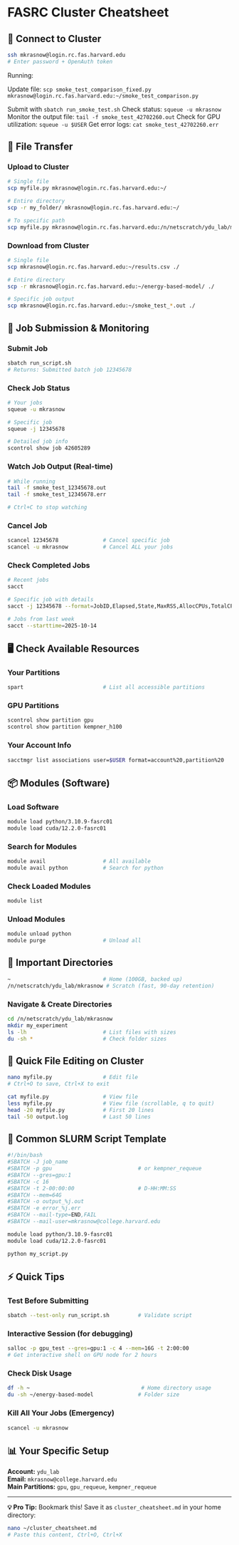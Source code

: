 # FASRC Cluster Cheatsheet

## 🔐 Connect to Cluster
```bash
ssh mkrasnow@login.rc.fas.harvard.edu
# Enter password + OpenAuth token
```

Running:

Update file: `scp smoke_test_comparison_fixed.py mkrasnow@login.rc.fas.harvard.edu:~/smoke_test_comparison.py`

Submit with `sbatch run_smoke_test.sh`
Check status: `squeue -u mkrasnow`
Monitor the output file: `tail -f smoke_test_42702260.out`
Check for GPU utilization: `squeue -u $USER`
Get error logs: `cat smoke_test_42702260.err`

## 📁 File Transfer

### Upload to Cluster
```bash
# Single file
scp myfile.py mkrasnow@login.rc.fas.harvard.edu:~/

# Entire directory
scp -r my_folder/ mkrasnow@login.rc.fas.harvard.edu:~/

# To specific path
scp myfile.py mkrasnow@login.rc.fas.harvard.edu:/n/netscratch/ydu_lab/mkrasnow/
```

### Download from Cluster
```bash
# Single file
scp mkrasnow@login.rc.fas.harvard.edu:~/results.csv ./

# Entire directory
scp -r mkrasnow@login.rc.fas.harvard.edu:~/energy-based-model/ ./

# Specific job output
scp mkrasnow@login.rc.fas.harvard.edu:~/smoke_test_*.out ./
```

## 🚀 Job Submission & Monitoring

### Submit Job
```bash
sbatch run_script.sh
# Returns: Submitted batch job 12345678
```

### Check Job Status
```bash
# Your jobs
squeue -u mkrasnow

# Specific job
squeue -j 12345678

# Detailed job info
scontrol show job 42605289
```

### Watch Job Output (Real-time)
```bash
# While running
tail -f smoke_test_12345678.out
tail -f smoke_test_12345678.err

# Ctrl+C to stop watching
```

### Cancel Job
```bash
scancel 12345678              # Cancel specific job
scancel -u mkrasnow           # Cancel ALL your jobs
```

### Check Completed Jobs
```bash
# Recent jobs
sacct

# Specific job with details
sacct -j 12345678 --format=JobID,Elapsed,State,MaxRSS,AllocCPUs,TotalCPU

# Jobs from last week
sacct --starttime=2025-10-14
```

## 🖥️ Check Available Resources

### Your Partitions
```bash
spart                         # List all accessible partitions
```

### GPU Partitions
```bash
scontrol show partition gpu
scontrol show partition kempner_h100
```

### Your Account Info
```bash
sacctmgr list associations user=$USER format=account%20,partition%20
```

## 📦 Modules (Software)

### Load Software
```bash
module load python/3.10.9-fasrc01
module load cuda/12.2.0-fasrc01
```

### Search for Modules
```bash
module avail                  # All available
module avail python           # Search for python
```

### Check Loaded Modules
```bash
module list
```

### Unload Modules
```bash
module unload python
module purge                  # Unload all
```

## 📂 Important Directories

```bash
~                             # Home (100GB, backed up)
/n/netscratch/ydu_lab/mkrasnow # Scratch (fast, 90-day retention)
```

### Navigate & Create Directories
```bash
cd /n/netscratch/ydu_lab/mkrasnow
mkdir my_experiment
ls -lh                        # List files with sizes
du -sh *                      # Check folder sizes
```

## 📝 Quick File Editing on Cluster

```bash
nano myfile.py                # Edit file
# Ctrl+O to save, Ctrl+X to exit

cat myfile.py                 # View file
less myfile.py                # View file (scrollable, q to quit)
head -20 myfile.py            # First 20 lines
tail -50 output.log           # Last 50 lines
```

## 🔧 Common SLURM Script Template

```bash
#!/bin/bash
#SBATCH -J job_name
#SBATCH -p gpu                           # or kempner_requeue
#SBATCH --gres=gpu:1
#SBATCH -c 16
#SBATCH -t 2-00:00:00                    # D-HH:MM:SS
#SBATCH --mem=64G
#SBATCH -o output_%j.out
#SBATCH -e error_%j.err
#SBATCH --mail-type=END,FAIL
#SBATCH --mail-user=mkrasnow@college.harvard.edu

module load python/3.10.9-fasrc01
module load cuda/12.2.0-fasrc01

python my_script.py
```

## ⚡ Quick Tips

### Test Before Submitting
```bash
sbatch --test-only run_script.sh         # Validate script
```

### Interactive Session (for debugging)
```bash
salloc -p gpu_test --gres=gpu:1 -c 4 --mem=16G -t 2:00:00
# Get interactive shell on GPU node for 2 hours
```

### Check Disk Usage
```bash
df -h ~                                   # Home directory usage
du -sh ~/energy-based-model              # Folder size
```

### Kill All Your Jobs (Emergency)
```bash
scancel -u mkrasnow
```

## 📊 Your Specific Setup

**Account:** `ydu_lab`  
**Email:** `mkrasnow@college.harvard.edu`  
**Main Partitions:** `gpu`, `gpu_requeue`, `kempner_requeue`

---

**💡 Pro Tip:** Bookmark this! Save it as `cluster_cheatsheet.md` in your home directory:
```bash
nano ~/cluster_cheatsheet.md
# Paste this content, Ctrl+O, Ctrl+X
```